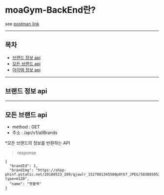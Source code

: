 # moaGym-BackEnd란?
see [postman link](https://documenter.postman.com/preview/12746129-ec58c104-16fe-4fe1-a107-4e5ce4783f53?environment=&versionTag=latest&apiName=CURRENT&version=latest&documentationLayout=classic-double-column&right-sidebar=303030&top-bar=FFFFFF&highlight=EF5B25)

----
## 목차
* [브랜드 정보 api](#브랜드-정보-api)
* [모든 브랜드 api](#모든-브랜드-api)
* [아이템 정보 api](#아이템-정보-api)

----
## 브랜드 정보 api

----
## 모든 브랜드 api
* method : GET
* 주소 : /api/v1/allBrands

*모든 브랜드의 정보를 반환하는 API

>response

    {
      "brandId": 1,
      "brandImg": "https://shop-phinf.pstatic.net/20180523_289/qjawlr_1527081345580pOtkf_JPEG/50388505201642497_850481204.jpg?type=m120",
      "name": "멧블랙"
    }
